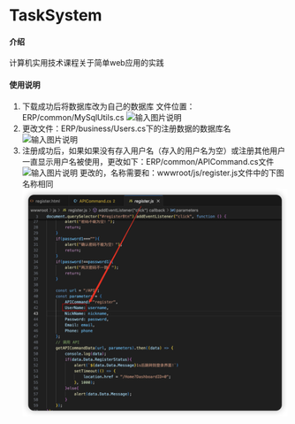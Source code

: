 # TaskSystem

#### 介绍
计算机实用技术课程关于简单web应用的实践



#### 使用说明

1. 下载成功后将数据库改为自己的数据库
    文件位置：ERP/common/MySqlUtils.cs
![输入图片说明](https://foruda.gitee.com/images/1730129037370864877/87cac087_14048343.png "屏幕截图")
2. 更改文件：ERP/business/Users.cs下的注册数据的数据库名
![输入图片说明](https://foruda.gitee.com/images/1730129343270541462/1f3d8a98_14048343.png "屏幕截图")
3. 注册成功后，如果如果没有存入用户名（存入的用户名为空）或注册其他用户一直显示用户名被使用，更改如下：ERP/common/APICommand.cs文件
![输入图片说明](https://foruda.gitee.com/images/1730129641394025799/93ae0b9f_14048343.png "屏幕截图")
更改的，名称需要和：wwwroot/js/register.js文件中的下图名称相同
![输入图片说明](image.png)

